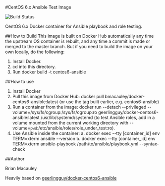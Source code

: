 #CentOS 6.x Ansible Test Image

![Build Status](https://img.shields.io/docker/automated/jrottenberg/ffmpeg.svg)

CentOS 6.x Docker container for Ansible playbook and role testing.


##How to Build
This image is built on Docker Hub automatically any time the upstream OS container is rebuilt, and any time a commit is made or merged to the master branch. But if you need to build the image on your own locally, do the following:

1. Install Docker.
2. cd into this directory.
3. Run docker build -t centos6-ansible


##How to use
1. Install Docker
2. Pull this image from Docker Hub: docker pull bmacauley/docker-centos6-ansible:latest (or use the tag  built earlier, e.g. centos6-ansible)
3. Run a container from the image: docker run --detach --privileged --volume=/sys/fs/cgroup:/sys/fs/cgroup:ro geerlingguy/docker-centos6-ansible:latest /usr/lib/systemd/systemd (to test  Ansible roles,  add in a volume mounted from the current working directory with --volume=`pwd`:/etc/ansible/roles/role_under_test:ro).
4. Use Ansible inside the container: a. docker exec --tty [container_id] env TERM=xterm ansible --version b. docker exec --tty [container_id] env TERM=xterm ansible-playbook /path/to/ansible/playbook.yml --syntax-check

##Author

Brian Macauley

Heavily based on  [geerlingguy/docker-centos6-ansible](https://github.com/geerlingguy/docker-centos6-ansible)

